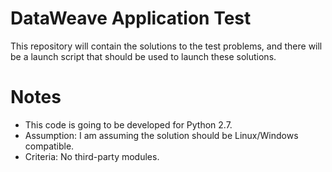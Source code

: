 DataWeave Application Test
========


This repository will contain the solutions to the test problems, and there will be 
a launch script that should be used to launch these solutions.


Notes
======

* This code is going to be developed for Python 2.7.
* Assumption: I am assuming the solution should be Linux/Windows compatible.
* Criteria: No third-party modules.

